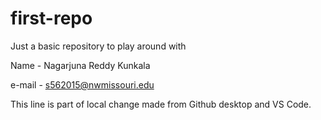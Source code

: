 # first-repo
Just a basic repository to play around with

Name - Nagarjuna Reddy Kunkala

e-mail - s562015@nwmissouri.edu

This line is part of local change made from Github desktop and VS Code.

